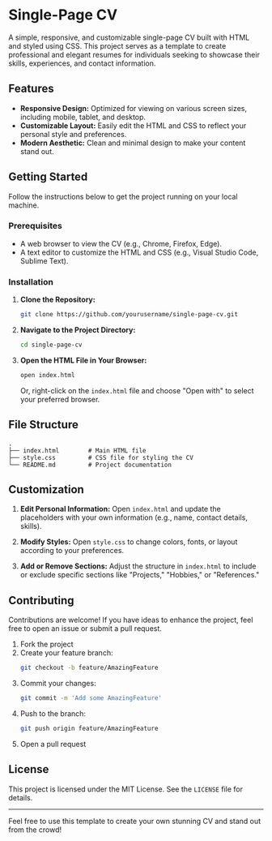 # Single-Page CV

A simple, responsive, and customizable single-page CV built with HTML and styled using CSS. This project serves as a template to create professional and elegant resumes for individuals seeking to showcase their skills, experiences, and contact information.

## Features

- **Responsive Design:** Optimized for viewing on various screen sizes, including mobile, tablet, and desktop.
- **Customizable Layout:** Easily edit the HTML and CSS to reflect your personal style and preferences.
- **Modern Aesthetic:** Clean and minimal design to make your content stand out.

## Getting Started

Follow the instructions below to get the project running on your local machine.

### Prerequisites

- A web browser to view the CV (e.g., Chrome, Firefox, Edge).
- A text editor to customize the HTML and CSS (e.g., Visual Studio Code, Sublime Text).

### Installation

1. **Clone the Repository:**

   ```bash
   git clone https://github.com/yourusername/single-page-cv.git
   ```

2. **Navigate to the Project Directory:**

   ```bash
   cd single-page-cv
   ```

3. **Open the HTML File in Your Browser:**

   ```bash
   open index.html
   ```
   Or, right-click on the `index.html` file and choose "Open with" to select your preferred browser.

## File Structure

```
.
├── index.html        # Main HTML file
├── style.css         # CSS file for styling the CV
└── README.md         # Project documentation
```

## Customization

1. **Edit Personal Information:**
   Open `index.html` and update the placeholders with your own information (e.g., name, contact details, skills).

2. **Modify Styles:**
   Open `style.css` to change colors, fonts, or layout according to your preferences.

3. **Add or Remove Sections:**
   Adjust the structure in `index.html` to include or exclude specific sections like "Projects," "Hobbies," or "References."

## Contributing

Contributions are welcome! If you have ideas to enhance the project, feel free to open an issue or submit a pull request.

1. Fork the project
2. Create your feature branch:
   ```bash
   git checkout -b feature/AmazingFeature
   ```
3. Commit your changes:
   ```bash
   git commit -m 'Add some AmazingFeature'
   ```
4. Push to the branch:
   ```bash
   git push origin feature/AmazingFeature
   ```
5. Open a pull request

## License

This project is licensed under the MIT License. See the `LICENSE` file for details.

---

Feel free to use this template to create your own stunning CV and stand out from the crowd!
